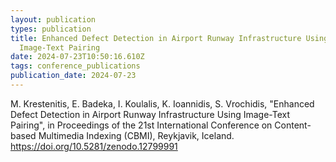 ```yaml
---
layout: publication
types: publication
title: Enhanced Defect Detection in Airport Runway Infrastructure Using
  Image-Text Pairing
date: 2024-07-23T10:50:16.610Z
tags: conference_publications
publication_date: 2024-07-23
---
```

<!--StartFragment-->

M. Krestenitis, E. Badeka, I. Koulalis, K. Ioannidis, S. Vrochidis, "Enhanced Defect Detection in Airport Runway Infrastructure Using Image-Text Pairing", in Proceedings of the 21st International Conference on Content-based Multimedia Indexing (CBMI), Reykjavik, Iceland. <https://doi.org/10.5281/zenodo.12799991>

<!--EndFragment-->